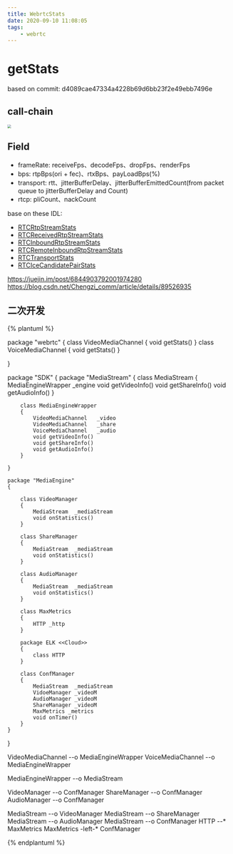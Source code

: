 ```yaml
---
title: WebrtcStats
date: 2020-09-10 11:08:05
tags:
    - webrtc
---
```


# getStats

based on commit: d4089cae47334a4228b69d6bb23f2e49ebb7496e

## call-chain

<img src="./call_chain.jpg" style="zoom:50%;" />

## Field

* frameRate: receiveFps、decodeFps、dropFps、renderFps
* bps: rtpBps(ori + fec)、rtxBps、payLoadBps(%)
* transport: rtt、jitterBufferDelay、jitterBufferEmittedCount(from packet queue to jitterBufferDelay and Count)
* rtcp: pliCount、nackCount

base on these IDL:
* [RTCRtpStreamStats](https://www.w3.org/TR/webrtc-stats/#dom-rtcrtpstreamstats)
* [RTCReceivedRtpStreamStats](https://www.w3.org/TR/webrtc-stats/#dom-rtcreceivedrtpstreamstats)
* [RTCInboundRtpStreamStats](https://www.w3.org/TR/webrtc-stats/#dom-rtcinboundrtpstreamstats)
* [RTCRemoteInboundRtpStreamStats](https://www.w3.org/TR/webrtc-stats/#dom-rtcremoteinboundrtpstreamstats)
* [RTCTransportStats](https://www.w3.org/TR/webrtc-stats/#dom-rtcsctptransportstats)
* [RTCIceCandidatePairStats](https://www.w3.org/TR/webrtc-stats/#dom-rtcicecandidatepairstats)



https://juejin.im/post/6844903792001974280
https://blog.csdn.net/Chengzi_comm/article/details/89526935

## 二次开发

{% plantuml %}

package "webrtc"
{
    class VideoMediaChannel
    {
        void getStats()
    }
    class VoiceMediaChannel
    {
        void getStats()
    }

}

package "SDK"
{
    package "MediaStream"
    {
        class MediaStream
        {
            MediaEngineWrapper _engine
            void getVideoInfo()
            void getShareInfo()
            void getAudioInfo()
        }
        
        class MediaEngineWrapper
        {
            VideoMediaChannel   _video
            VideoMediaChannel   _share
            VoiceMediaChannel   _audio
            void getVideoInfo()
            void getShareInfo()
            void getAudioInfo()
        }

    }

    package "MediaEngine"
    {

        class VideoManager
        {
            MediaStream  _mediaStream
            void onStatistics()
        }

        class ShareManager
        {
            MediaStream  _mediaStream
            void onStatistics()
        }

        class AudioManager
        {
            MediaStream  _mediaStream
            void onStatistics()
        }

        class MaxMetrics
        {
            HTTP _http
        }
        
        package ELK <<Cloud>>
        {
            class HTTP
        }
        
        class ConfManager
        { 
            MediaStream  _mediaStream
            VidoeManager _videoM
            AudioManager _videoM
            ShareManager _videoM
            MaxMetrics _metrics
            void onTimer()
        }
    }

}



VideoMediaChannel --o MediaEngineWrapper
VoiceMediaChannel --o MediaEngineWrapper

MediaEngineWrapper --o MediaStream

VideoManager --o ConfManager
ShareManager --o ConfManager
AudioManager --o ConfManager

MediaStream --o VideoManager
MediaStream --o ShareManager
MediaStream --o AudioManager
MediaStream --o ConfManager
HTTP  --* MaxMetrics
MaxMetrics -left-* ConfManager

{% endplantuml %}
